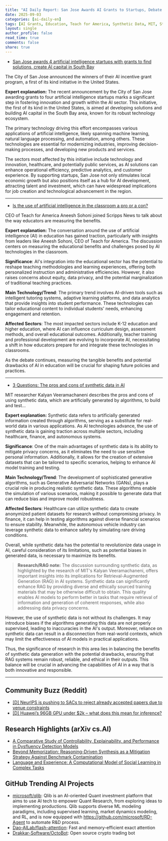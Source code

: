 ```yaml
---
title: "AI Daily Report: San Jose Awards AI Grants to Startups, Debate on AI in Education, and Insights on Synthetic Data (2025-09-03)"
date: 2025-09-03
categories: [ai-daily-en]
tags: [AI Grants, Education, Teach for America, Synthetic Data, MIT, Startups, San Jose]
layout: single
author_profile: false
read_time: true
comments: false
share: true
---
```

- [San Jose awards 4 artificial intelligence startups with grants to find solutions, create AI capital in South Bay](https://abc7news.com/post/san-jose-awards-4-artificial-intelligence-startups-grants-find-solutions-create-ai-capital-south-bay/17666290/)

The City of San Jose announced the winners of their AI incentive grant program, a first of its kind initiative in the United States.

**Expert explanation:**
The recent announcement by the City of San Jose awarding grants to four artificial intelligence startups marks a significant step in fostering innovation and growth within the AI sector. This initiative, the first of its kind in the United States, is aimed at developing solutions and building AI capital in the South Bay area, known for its robust technology ecosystem.

The primary technology driving this effort encompasses various applications of artificial intelligence, likely spanning machine learning, natural language processing, and automation, among others. These technologies are essential for modernizing industries, improving decision-making processes, and developing new products and services.

The sectors most affected by this initiative include technology and innovation, healthcare, and potentially public services, as AI solutions can enhance operational efficiency, predictive analytics, and customer experience. By supporting startups, San Jose not only stimulates local economic growth but also positions itself as a hub for AI development, attracting talent and investment, which can have widespread implications for job creation and technological advancement in the region.

---
- [Is the use of artificial intelligence in the classroom a pro or a con?](https://www.10news.com/us-news/education/is-the-use-of-artificial-intelligence-in-the-classroom-a-pro-or-a-con)

CEO of Teach for America Aneesh Sohoni joined Scripps News to talk about the way educators are measuring the benefits.

**Expert explanation:**
The conversation around the use of artificial intelligence (AI) in education has gained traction, particularly with insights from leaders like Aneesh Sohoni, CEO of Teach for America. The discussion centers on measuring the educational benefits and challenges posed by AI technologies in the classroom.

**Significance**: AI's integration into the educational sector has the potential to reshape teaching methodologies and learning experiences, offering both personalized instruction and administrative efficiencies. However, it also raises concerns about equity, data privacy, and the potential marginalization of traditional teaching practices.

**Main Technology/Trend**: The primary trend involves AI-driven tools such as intelligent tutoring systems, adaptive learning platforms, and data analytics that provide insights into student performance. These technologies can tailor educational content to individual students' needs, enhancing engagement and retention.

**Affected Sectors**: The most impacted sectors include K-12 education and higher education, where AI can influence curriculum design, assessment methods, and overall educational outcomes. Additionally, teacher training and professional development are evolving to incorporate AI, necessitating a shift in how educators prepare for and integrate these technologies in classrooms.

As the debate continues, measuring the tangible benefits and potential drawbacks of AI in education will be crucial for shaping future policies and practices.

---
- [3 Questions: The pros and cons of synthetic data in AI](https://news.mit.edu/2025/3-questions-pros-cons-synthetic-data-ai-kalyan-veeramachaneni-0903)

MIT researcher Kalyan Veeramachaneni describes the pros and cons of using synthetic data, which are artificially generated by algorithms, to build and test...

**Expert explanation:**
Synthetic data refers to artificially generated information created through algorithms, serving as a substitute for real-world data in various applications. As AI technologies advance, the use of synthetic data is gaining traction across multiple sectors, including healthcare, finance, and autonomous systems.

**Significance**: One of the main advantages of synthetic data is its ability to mitigate privacy concerns, as it eliminates the need to use sensitive personal information. Additionally, it allows for the creation of extensive datasets that can be tailored to specific scenarios, helping to enhance AI model training and testing.

**Main Technology/Trend**: The development of sophisticated generative algorithms, such as Generative Adversarial Networks (GANs), plays a crucial role in producing realistic synthetic data. These algorithms enable the simulation of various scenarios, making it possible to generate data that can reduce bias and improve model robustness.

**Affected Sectors**: Healthcare can utilize synthetic data to create anonymized patient datasets for research without compromising privacy. In finance, it can help in testing algorithms against diverse financial scenarios to ensure stability. Meanwhile, the autonomous vehicle industry can leverage synthetic data to enhance safety by simulating rare driving conditions. 

Overall, while synthetic data has the potential to revolutionize data usage in AI, careful consideration of its limitations, such as potential biases in generated data, is necessary to maximize its benefits.

> **Research/RAG note:**
> The discussion surrounding synthetic data, as highlighted by the research of MIT's Kalyan Veeramachaneni, offers important insights into its implications for Retrieval-Augmented Generation (RAG) in AI systems. Synthetic data can significantly enhance RAG by providing diverse and ethically sourced training materials that may be otherwise difficult to obtain. This quality enables AI models to perform better in tasks that require retrieval of information and generation of coherent responses, while also addressing data privacy concerns.

However, the use of synthetic data is not without its challenges. It may introduce biases if the algorithms generating this data are not properly supervised, leading to inaccuracies in the AI's output. Moreover, reliance on synthetic data can result in a disconnection from real-world contexts, which may limit the effectiveness of AI models in practical applications.

Thus, the significance of research in this area lies in balancing the benefits of synthetic data generation with the potential drawbacks, ensuring that RAG systems remain robust, reliable, and ethical in their outputs. This balance will be crucial in advancing the capabilities of AI in a way that is both innovative and responsible.

---

## Community Buzz (Reddit)
- [[D] NeurIPS is pushing to SACs to reject already accepted papers due to venue constraints](https://www.reddit.com/r/MachineLearning/comments/1n4bebi/d_neurips_is_pushing_to_sacs_to_reject_already/)
- [[D] Huawei’s 96GB GPU under $2k – what does this mean for inference?](https://www.reddit.com/r/MachineLearning/comments/1n4y2y3/d_huaweis_96gb_gpu_under_2k_what_does_this_mean/)

## Research Highlights (arXiv cs.AI)
- [A Comparative Study of Controllability, Explainability, and Performance in Dysfluency Detection Models](https://arxiv.org/abs/2509.00058)
- [Beyond Memorization: Reasoning-Driven Synthesis as a Mitigation Strategy Against Benchmark Contamination](https://arxiv.org/abs/2509.00072)
- [Language and Experience: A Computational Model of Social Learning in Complex Tasks](https://arxiv.org/abs/2509.00074)

## GitHub Trending AI Projects
- [microsoft/qlib](microsoft/qlib): Qlib is an AI-oriented Quant investment platform that aims to use AI tech to empower Quant Research, from exploring ideas to implementing productions. Qlib supports diverse ML modeling paradigms, including supervised learning, market dynamics modeling, and RL, and is now equipped with https://github.com/microsoft/RD-Agent to automate R&D process.
- [Dao-AILab/flash-attention](Dao-AILab/flash-attention): Fast and memory-efficient exact attention
- [Drakkar-Software/OctoBot](Drakkar-Software/OctoBot): Open source crypto trading bot
